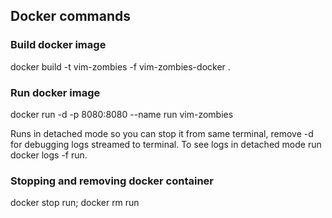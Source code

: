 ## Docker commands

### Build docker image

docker build -t vim-zombies -f vim-zombies-docker .

### Run docker image

docker run -d -p 8080:8080 --name run vim-zombies

Runs in detached mode so you can stop it from same terminal, remove -d for debugging logs streamed to terminal. To see logs in detached mode run docker logs -f run.


### Stopping and removing docker container

docker stop run; docker rm run

